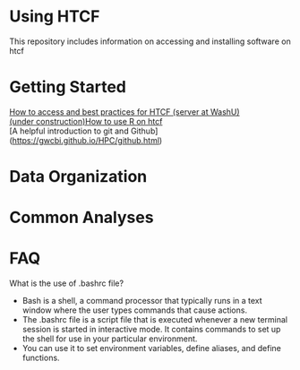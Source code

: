 # Using HTCF
This repository includes information on accessing and installing software on htcf

# <a name="documentslist"></a>Getting Started
[How to access and best practices for HTCF (server at WashU)](https://github.com/dbaldridge-lab/htcf/blob/main/htcf_access.md)  
[(under construction)How to use R on htcf](https://github.com/dbaldridge-lab/htcf/blob/main/using_R.md)  
[A helpful introduction to git and Github] (https://gwcbi.github.io/HPC/github.html)

# <a name="documentslist"></a>Data Organization


# <a name="documentslist"></a>Common Analyses

# <a name="documentslist"></a>FAQ
What is the use of .bashrc file?
* Bash is a shell, a command processor that typically runs in a text window where the user types commands that cause actions.
* The .bashrc file is a script file that is executed whenever a new terminal session is started in interactive mode. It contains commands to set up the shell for use in your particular environment.
* You can use it to set environment variables, define aliases, and define functions.
